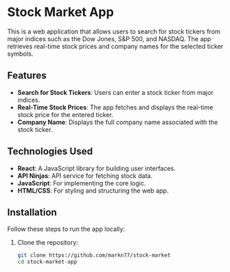 # Stock Market App

This is a web application that allows users to search for stock tickers from major indices such as the Dow Jones, S&P 500, and NASDAQ. The app retrieves real-time stock prices and company names for the selected ticker symbols.

## Features

- **Search for Stock Tickers**: Users can enter a stock ticker from major indices.
- **Real-Time Stock Prices**: The app fetches and displays the real-time stock price for the entered ticker.
- **Company Name**: Displays the full company name associated with the stock ticker.

## Technologies Used

- **React**: A JavaScript library for building user interfaces.
- **API Ninjas**: API service for fetching stock data.
- **JavaScript**: For implementing the core logic.
- **HTML/CSS**: For styling and structuring the web app.

## Installation

Follow these steps to run the app locally:

1. Clone the repository:
   ```bash
   git clone https://github.com/markn77/stock-market
   cd stock-market-app

